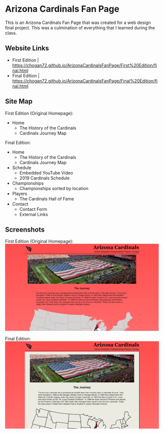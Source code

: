 # Arizona Cardinals Fan Page

This is an Arizona Cardinals Fan Page that was created for a web design final project. This was a culmination of everything that I learned during the class. 

## Website Links

* First Edition | https://chogan72.github.io/ArizonaCardinalsFanPage/First%20Edition/final.html
* Final Edition | https://chogan72.github.io/ArizonaCardinalsFanPage/Final%20Edition/final.html

## Site Map

First Edition (Original Homepage):
* Home
	* The History of the Cardinals
	* Cardinals Journey Map


Final Edition:
* Home
	* The History of the Cardinals
	* Cardinals Journey Map
* Schedule
	* Embedded YouTube Video
	* 2019 Cardinals Schedule
* Championships
	* Championships sorted by location
* Players
	* The Cardinals Hall of Fame
* Contact
	* Contact Form
	* External Links
	
## Screenshots

First Edition (Original Homepage):
![First Screenshot](https://raw.githubusercontent.com/chogan72/ArizonaCardinalsFanPage/master/First%20Screenshot.JPG)

Final Edition:
![Final Screenshot](https://raw.githubusercontent.com/chogan72/ArizonaCardinalsFanPage/master/Final%20Screenshot.JPG)
